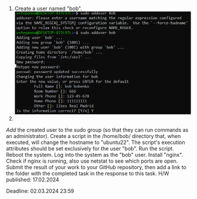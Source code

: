1. Create a user named "bob".
![1_create_user_bob.png](screenshots%2F1_create_user_bob.png)
2. 
*Add* the created user to the sudo group (so that they can run commands as an
administrator).
Create a script in the /home/bob/ directory that, when executed, will change the
hostname to "ubuntu22". The script's execution attributes should be set exclusively for the user "bob".
Run the script. Reboot the system. Log into the system as the "bob"
user.
Install "nginx". Check if nginx is running, also use netstat to see which ports are
open.
Submit the result of your work to your GitHub repository, then add a link to the
folder with the completed task in the response to this task.
H/W published: 17.02.2024

Deadline: 02.03.2024 23:59